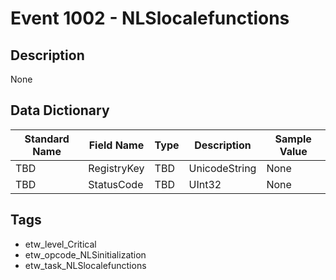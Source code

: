 # Event 1002 - NLSlocalefunctions

## Description
None

## Data Dictionary
|Standard Name|Field Name|Type|Description|Sample Value|
|---|---|---|---|---|
|TBD|RegistryKey|TBD|UnicodeString|None|None|
|TBD|StatusCode|TBD|UInt32|None|None|

## Tags
* etw_level_Critical
* etw_opcode_NLSinitialization
* etw_task_NLSlocalefunctions